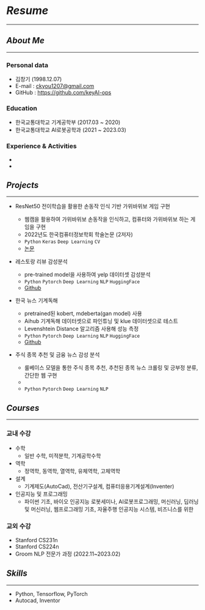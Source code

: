 # ***Resume***
---
## *About Me*
---
### Personal data
- 김창기 (1998.12.07)
- E-mail : ckyou1207@gmail.com
- GitHub : https://github.com/keyAI-ops

### Education
- 한국교통대학교 기계공학부 (2017.03 ~ 2020)
- 한국교통대학교 AI로봇공학과 (2021 ~ 2023.03)

### Experience & Activities
- 
- 

## *Projects*
---
- ResNet50 전이학습을 활용한 손동작 인식 기반 가위바위보 게임 구현
   - 웹캠을 활용하여 가위바위보 손동작을 인식하고, 컴퓨터와 가위바위보 하는 게임을 구현
   - 2022년도 한국컴퓨터정보학회 학술논문 (2저자)
   - `Python` `Keras` `Deep Learning` `CV`
   - [논문](https://www.dbpia.co.kr/journal/articleDetail?nodeId=NODE11037679)


- 레스토랑 리뷰 감성분석
    - pre-trained model을 사용하여 yelp 데이터셋 감성분석
    - `Python` `Pytorch` `Deep Learning` `NLP` `HuggingFace`
    - [Github](https://github.com/keyAI-ops/yelp_sentiment_classification)


- 한국 뉴스 기계독해
    - pretrained된 kobert, mdeberta(gan model) 사용
    - Aihub 기계독해 데이터셋으로 파인튜닝 및 klue 데이터셋으로 테스트
    - Levenshtein Distance 알고리즘 사용해 성능 측정
    - `Python` `Pytorch` `Deep Learning` `NLP` `HuggingFace`
    - [Github](https://github.com/keyAI-ops/K_news_MRC)


- 주식 종목 추천 및 금융 뉴스 감성 분석
    - 룰베이스 모델을 통한 주식 종목 추천, 추천된 종목 뉴스 크롤링 및 긍부정 분류, 간단한 웹 구현
    - 
    - `Python` `Pytorch` `Deep Learning` `NLP`

## *Courses*
---
### 교내 수강
- 수학
  - 일반 수학, 미적분학, 기계공학수학
- 역학
  - 정역학, 동역학, 열역학, 유체역학, 고체역학 
- 설계
  - 기계제도(AutoCad), 전산기구설계, 컴퓨터응용기계설계(Inventer)
- 인공지능 및 프로그래밍
  - 파이썬 기초, 바이오 인공지능 로봇세미나, AI로봇프로그래밍, 머신러닝, 딥러닝 및 머신러닝, 웹프로그래밍 기초, 자율주행 인공지능 시스템, 비즈니스를 위한 

### 교외 수강
- Stanford CS231n
- Stanford CS224n
- Groom NLP 전문가 과정 (2022.11~2023.02)

## *Skills*
---
- Python, Tensorflow, PyTorch
- Autocad, Inventor
